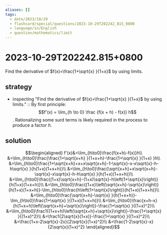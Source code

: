 ```yaml
---
aliases: []
tags:
  - date/2023/10/29
  - flashcard/special/questions/2023-10-29T202242_815_0800
  - language/in/English
  - question/mathematics/limit
---
```


# 2023-10-29T202242.815+0800

Find the derivative of $f(x)=\frac{1+\sqrt{x} }{1+x}$ by using limits.

## strategy

- inspecting "Find the derivative of $f(x)=\frac{1+\sqrt{x} }{1+x}$ by using limits." :: By first principle: $$f'(x) = \lim_{h \to 0} \frac {f(x + h) - f(x)} h$$. Rationalizing some surd terms is likely required in the process to produce a factor $h$.

## solution

$$\begin{aligned}
f'(x)&=\lim_{h\to0}\frac{f(x+h)-f(x)}h\\
&=\lim_{h\to0}\frac{\frac{1+\sqrt{x+h} }{1+x+h}-\frac{1+\sqrt{x} }{1+x} }h\\
&=\lim_{h\to0}\frac{1+\sqrt{x+h}+x+x\sqrt{x+h}-1-\sqrt{x}-x-x\sqrt{x}-h-h\sqrt{x} }{h(1+x)(1+x+h)}\\
&=\lim_{h\to0}\frac{\sqrt{x+h}+x\sqrt{x+h}-\sqrt{x}-x\sqrt{x}-h-h\sqrt{x} }{h(1+x)(1+x+h)}\\
&=\lim_{h\to0}\frac{(1+x)\sqrt{x+h}-(1+x)\sqrt{x}-h\left(1+\sqrt{x}\right)}{h(1+x)(1+x+h)}\\
&=\lim_{h\to0}\frac{(1+x)\left(\sqrt{x+h}-\sqrt{x}\right)}{h(1+x)(1+x+h)}-\lim_{h\to0}\frac{h\left(1+\sqrt{x}\right)}{h(1+x)(1+x+h)}\\
&=\lim_{h\to0}\frac{\sqrt{x+h}-\sqrt{x} }{h(1+x+h)}-\lim_{h\to0}\frac{1+\sqrt{x} }{(1+x)(1+x+h)}\\
&=\lim_{h\to0}\frac{x+h-x}{h(1+x+h)\left(\sqrt{x+h}+\sqrt{x}\right)}-\frac{1+\sqrt{x} }{(1+x)^2}\\
&=\lim_{h\to0}\frac1{(1+x+h)\left(\sqrt{x+h}+\sqrt{x}\right)}-\frac{1+\sqrt{x} }{(1+x)^2}\\
&=\frac1{2\sqrt{x}(1+x)}-\frac{1+\sqrt{x} }{(1+x)^2}\\
&=\frac{1+x-2\sqrt{x}-2x}{2\sqrt{x}(1+x)^2}\\
&=\frac{1-2\sqrt{x}-x}{2\sqrt{x}(1+x)^2}
\end{aligned}$$
